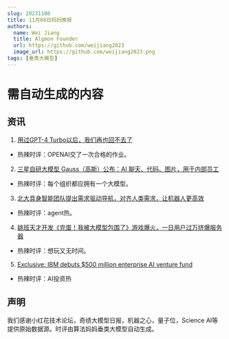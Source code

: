 ```yaml
---
slug: 20231108
title: 11月08日妈妈晚报
authors:
  name: Wei Jiang
  title: Algmon Founder
  url: https://github.com/weijiang2023
  image_url: https://github.com/weijiang2023.png
tags: [垂类大模型]
---
```


# 需自动生成的内容
## 资讯

1. [用过GPT-4 Turbo以后，我们再也回不去了](https://mp.weixin.qq.com/s/1oGfwQFhCsiFKOqPDS6GcQ?poc_token=HFqJS2WjJWzVa0-MM4dWH8pVeAgxGKVGGfttH5FE)
* 热辣时评：OPENAI交了一次合格的作业。

2. [三星自研大模型 Gauss（高斯）公布：AI 聊天、代码、图片，用于内部员工](https://www.ithome.com/0/730/847.htm)
* 热辣时评：每个组织都应拥有一个大模型。

3. [北大具身智能团队提出需求驱动导航，对齐人类需求，让机器人更高效](https://mp.weixin.qq.com/s/Sj2q02VkY6HMzHDot6X9_w)
* 热辣时评：agent热。

4. [姚班天才开发《完蛋！我被大模型包围了》游戏爆火，一日用户过万挤爆服务器](https://mp.weixin.qq.com/s/FpX0AcHQfQqT5V5-PAp22w)
* 热辣时评：想玩又无时间。

5. [Exclusive: IBM debuts $500 million enterprise AI venture fund](https://www.axios.com/2023/11/07/ibm-enterprise-ai-venture-fund)
* 热辣时评：AI投资热

## 声明

我们感谢小红花技术论坛，奇绩大模型日报，机器之心，量子位，Science AI等提供原始数据源。时评由算法妈妈垂类大模型自动生成。